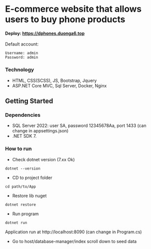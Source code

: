 # E-commerce website that allows users to buy phone products

#### Deploy: https://dphones.duonga6.top

Default account:
```
Username: admin
Password: admin
```

### Technology
* HTML, CSS(SCSS), JS, Bootstrap, Jquery
* ASP.NET Core MVC, Sql Server, Docker, Nginx
## Getting Started

### Dependencies

* SQL Server 2022: user SA, password 12345678Aa, port 1433 (can change in appsettings.json)
* .NET SDK 7.

### How to run

* Check dotnet version (7.xx Ok)
```
dotnet --version
```

* CD to project folder

```
cd path/to/App
```

* Restore lib nuget
```
dotnet restore
```

* Run program
```
dotnet run
```

Application run at http://localhost:8090 (can change in Program.cs)

* Go to host/database-manager/index scroll down to seed data
